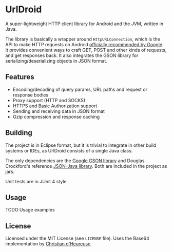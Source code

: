 UrlDroid
========

A super-lightweight HTTP client library for Android and the JVM, written in Java.

The library is basically a wrapper around `HttpURLConnection`, which is the API to make HTTP requests on
Android [officially recommended by Google](http://android-developers.blogspot.com/2011/09/androids-http-clients.html).
It provides convenient ways to craft GET, POST and other kinds of requests, and get responses back. It also integrates the GSON library for serializing/deserializing objects in JSON format.


## Features

- Encoding/decoding of query params, URL paths and request or response bodies
- Proxy support (HTTP and SOCKS)
- HTTPS and Basic Authorization support
- Sending and receiving data in JSON format
- Gzip compression and response caching


## Building

The project is in Eclipse format, but it is trivial to integrate in other build systems or IDEs, as UrlDroid consists of a single Java class.

The only dependencies are the [Google GSON library](https://code.google.com/p/google-gson/) and Douglas Crockford's reference [JSON-Java library](https://github.com/douglascrockford/JSON-java). Both are included in the project as jars.

Unit tests are in JUnit 4 style.


## Usage

TODO Usage examples


## License

Licensed under the MIT License (see `LICENSE` file). Uses the Base64 implementation by [Christian d'Heureuse](http://www.source-code.biz/base64coder/java/).
